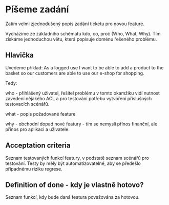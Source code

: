 # Píšeme zadání

Zatím velmi zjednodušený popis zadání ticketu pro novou feature.

Vycházíme ze základního schématu kdo, co, proč (Who, What, Why).
Tím získáme jednoduchou větu, která popisuje doménu řešeného problému.

## Hlavička

Uvedeme příklad: 
As a logged use I want to be able to add a product to the basket so 
our customers are able to use our e-shop for shopping. 

Tedy: 

who - přihlášený uživatel, řešitel problému v tomto okamžiku vidí 
nutnost zavedení nějakého ACL a pro testování potřebu vytvoření příslušných 
testovacích scénářů.

what - popis požadované feature

why - obchodní dopad nové featury - tím se nemyslí přínos finanční, ale 
přínos pro aplikaci a uživatele.

## Acceptation criteria
Seznam testovaných funkcí featury, v podstatě seznam scénářů pro testování. 
Testy by měly být automatizovatelné, aby se předešlo případnému riziku regrese.

## Definition of done - kdy je vlastně hotovo?
Seznam funkcí, kdy bude daná featura považována za hotovou.

